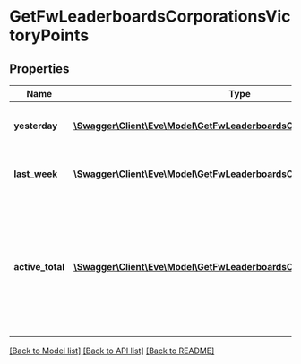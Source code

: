 # GetFwLeaderboardsCorporationsVictoryPoints

## Properties
Name | Type | Description | Notes
------------ | ------------- | ------------- | -------------
**yesterday** | [**\Swagger\Client\Eve\Model\GetFwLeaderboardsCorporationsYesterday1[]**](GetFwLeaderboardsCorporationsYesterday1.md) | Top 10 ranking of corporations by victory points in the past day | 
**last_week** | [**\Swagger\Client\Eve\Model\GetFwLeaderboardsCorporationsLastWeek1[]**](GetFwLeaderboardsCorporationsLastWeek1.md) | Top 10 ranking of corporations by victory points in the past week | 
**active_total** | [**\Swagger\Client\Eve\Model\GetFwLeaderboardsCorporationsActiveTotal1[]**](GetFwLeaderboardsCorporationsActiveTotal1.md) | Top 10 ranking of corporations active in faction warfare by total victory points. A corporation is considered \&quot;active\&quot; if they have participated in faction warfare in the past 14 days. | 

[[Back to Model list]](../README.md#documentation-for-models) [[Back to API list]](../README.md#documentation-for-api-endpoints) [[Back to README]](../README.md)


